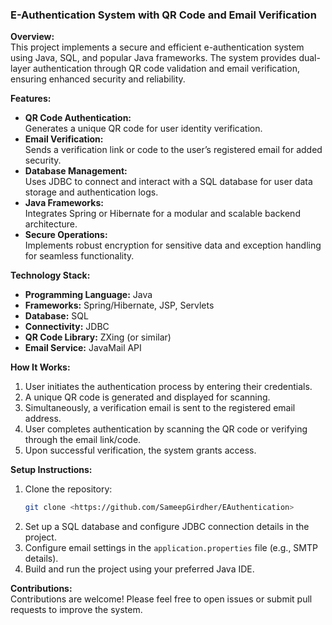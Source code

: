 ### E-Authentication System with QR Code and Email Verification  

**Overview:**  
This project implements a secure and efficient e-authentication system using Java, SQL, and popular Java frameworks. The system provides dual-layer authentication through QR code validation and email verification, ensuring enhanced security and reliability.

**Features:**  
- **QR Code Authentication:**  
  Generates a unique QR code for user identity verification.  
- **Email Verification:**  
  Sends a verification link or code to the user’s registered email for added security.  
- **Database Management:**  
  Uses JDBC to connect and interact with a SQL database for user data storage and authentication logs.  
- **Java Frameworks:**  
  Integrates Spring or Hibernate for a modular and scalable backend architecture.  
- **Secure Operations:**  
  Implements robust encryption for sensitive data and exception handling for seamless functionality.

**Technology Stack:**  
- **Programming Language:** Java  
- **Frameworks:** Spring/Hibernate, JSP, Servlets  
- **Database:** SQL  
- **Connectivity:** JDBC  
- **QR Code Library:** ZXing (or similar)  
- **Email Service:** JavaMail API  

**How It Works:**  
1. User initiates the authentication process by entering their credentials.  
2. A unique QR code is generated and displayed for scanning.  
3. Simultaneously, a verification email is sent to the registered email address.  
4. User completes authentication by scanning the QR code or verifying through the email link/code.  
5. Upon successful verification, the system grants access.  

**Setup Instructions:**  
1. Clone the repository:  
   ```bash  
   git clone <https://github.com/SameepGirdher/EAuthentication>  
   ```  
2. Set up a SQL database and configure JDBC connection details in the project.  
3. Configure email settings in the `application.properties` file (e.g., SMTP details).  
4. Build and run the project using your preferred Java IDE.  

**Contributions:**  
Contributions are welcome! Please feel free to open issues or submit pull requests to improve the system.  
